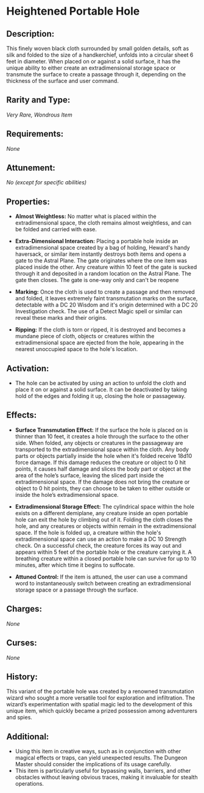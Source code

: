 # Heightened Portable Hole

## Description:
This finely woven black cloth surrounded by small golden details, soft as silk and folded to the size of a handkerchief, unfolds into a circular sheet 6 feet in diameter. When placed on or against a solid surface, it has the unique ability to either create an extradimensional storage space or transmute the surface to create a passage through it, depending on the thickness of the surface and user command.

## Rarity and Type:
*Very Rare, Wondrous Item*

## Requirements:
*None*

## Attunement:
*No (except for specific abilities)*

## Properties:
- **Almost Weightless:** No matter what is placed within the extradimensional space, the cloth remains almost weightless, and can be folded and carried with ease.

- **Extra-Dimensional Interaction:** Placing a portable hole inside an extradimensional space created by a bag of holding, Heward's handy haversack, or similar item instantly destroys both items and opens a gate to the Astral Plane. The gate originates where the one item was placed inside the other. Any creature within 10 feet of the gate is sucked through it and deposited in a random location on the Astral Plane. The gate then closes. The gate is one-way only and can't be reopene

- **Marking:** Once the cloth is used to create a passage and then removed and folded, it leaves extremely faint transmutation marks on the surface, detectable with a DC 20 Wisdom and it's origin determined with a DC 20 Investigation check. The use of a Detect Magic spell or similar can reveal these marks and their origins.

- **Ripping:** If the cloth is torn or ripped, it is destroyed and becomes a mundane piece of cloth, objects or creatures within the extradimensional space are ejected from the hole, appearing in the nearest unoccupied space to the hole's location. 

## Activation:
- The hole can be activated by using an action to unfold the cloth and place it on or against a solid surface. It can be deactivated by taking hold of the edges and folding it up, closing the hole or passageway.

## Effects:
- **Surface Transmutation Effect:** If the surface the hole is placed on is thinner than 10 feet, it creates a hole through the surface to the other side. When folded, any objects or creatures in the passageway are transported to the extradimensional space within the cloth. Any body parts or objects partially inside the hole when it's folded receive 18d10 force damage. If this damage reduces the creature or object to 0 hit points, it causes half damage and slices the body part or object at the area of the hole’s surface, leaving the sliced part inside the extradimensional space. If the damage does not bring the creature or object to 0 hit points, they can choose to be taken to either outside or inside the hole’s extradimensional space.

- **Extradimensional Storage Effect:**  The cylindrical space within the hole exists on a different demiplane, any creature inside an open portable hole can exit the hole by climbing out of it. Folding the cloth closes the hole, and any creatures or objects within remain in the extradimensional space. If the hole is folded up, a creature within the hole's extradimensional space can use an action to make a DC 10 Strength check. On a successful check, the creature forces its way out and appears within 5 feet of the portable hole or the creature carrying it. A breathing creature within a closed portable hole can survive for up to 10 minutes, after which time it begins to suffocate.

- **Attuned Control:** If the item is attuned, the user can use a command word to instantaneously switch between creating an extradimensional storage space or a passage through the surface.

## Charges:
*None*

## Curses:
*None*

## History:
This variant of the portable hole was created by a renowned transmutation wizard who sought a more versatile tool for exploration and infiltration. The wizard’s experimentation with spatial magic led to the development of this unique item, which quickly became a prized possession among adventurers and spies.

## Additional:
- Using this item in creative ways, such as in conjunction with other magical effects or traps, can yield unexpected results. The Dungeon Master should consider the implications of its usage carefully.
- This item is particularly useful for bypassing walls, barriers, and other obstacles without leaving obvious traces, making it invaluable for stealth operations.